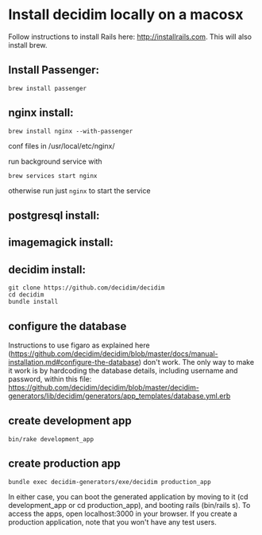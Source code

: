 # Install decidim locally on a macosx

Follow instructions to install Rails here: http://installrails.com. This will also install brew.

## Install Passenger:
```
brew install passenger
```

## nginx install:
```
brew install nginx --with-passenger
```
conf files in /usr/local/etc/nginx/

run background service with
```
brew services start nginx
```
otherwise run just ```nginx``` to start the service



## postgresql install:

## imagemagick install:


## decidim install:
```
git clone https://github.com/decidim/decidim
cd decidim
bundle install
```

## configure the database
Instructions to use figaro as explained here (https://github.com/decidim/decidim/blob/master/docs/manual-installation.md#configure-the-database) don't work. The only way to make it work is by hardcoding the database details, including username and password, within this file: https://github.com/decidim/decidim/blob/master/decidim-generators/lib/decidim/generators/app_templates/database.yml.erb


## create development app
```
bin/rake development_app
```

## create production app
```
bundle exec decidim-generators/exe/decidim production_app
```

In either case, you can boot the generated application by moving to it (cd development_app or cd production_app), and booting rails (bin/rails s). To access the apps, open localhost:3000 in your browser. If you create a production application, note that you won't have any test users.

